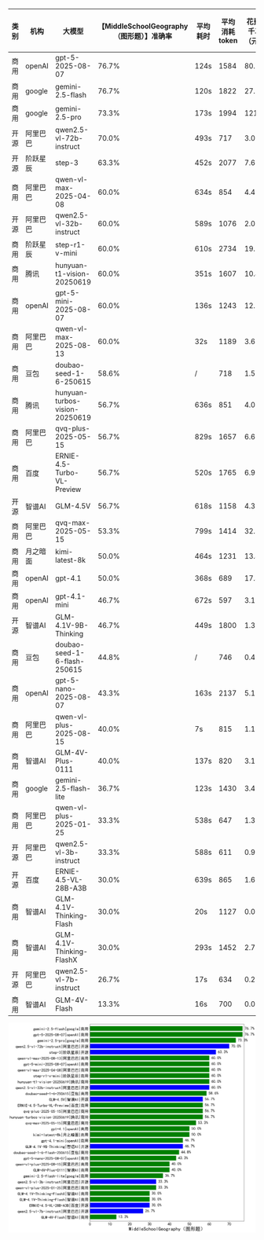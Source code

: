 
|类别|机构|大模型|【MiddleSchoolGeography（图形题）】准确率|平均耗时|平均消耗token|花费/千次（元）|排名（准确率）|
|---|---|-----|-------------------|-------|-----------|-----------|-----------|
|商用|openAI|gpt-5-2025-08-07|76.7%|124s|1584|80.7|1|
|商用|google|gemini-2.5-flash|76.7%|120s|1822|27.2|2|
|商用|google|gemini-2.5-pro|73.3%|173s|1994|121.3|3|
|开源|阿里巴巴|qwen2.5-vl-72b-instruct|70.0%|493s|717|3.0|4|
|开源|阶跃星辰|step-3|63.3%|452s|2077|7.6|5|
|商用|阿里巴巴|qwen-vl-max-2025-04-08|60.0%|634s|854|4.4|6|
|开源|阿里巴巴|qwen2.5-vl-32b-instruct|60.0%|589s|1076|2.0|7|
|商用|阶跃星辰|step-r1-v-mini|60.0%|610s|2734|19.1|8|
|商用|腾讯|hunyuan-t1-vision-20250619|60.0%|351s|1607|10.4|9|
|商用|openAI|gpt-5-mini-2025-08-07|60.0%|136s|1243|12.5|10|
|商用|阿里巴巴|qwen-vl-max-2025-08-13|60.0%|32s|1189|3.6|11|
|商用|豆包|doubao-seed-1-6-250615|58.6%|/|718|1.5|12|
|商用|腾讯|hunyuan-turbos-vision-20250619|56.7%|636s|851|4.0|13|
|商用|阿里巴巴|qvq-plus-2025-05-15|56.7%|829s|1657|6.6|14|
|商用|百度|ERNIE-4.5-Turbo-VL-Preview|56.7%|520s|1765|6.9|15|
|开源|智谱AI|GLM-4.5V|56.7%|618s|1158|4.3|16|
|商用|阿里巴巴|qvq-max-2025-05-15|53.3%|799s|1414|32.1|17|
|商用|月之暗面|kimi-latest-8k|50.0%|464s|1231|13.8|18|
|商用|openAI|gpt-4.1|50.0%|368s|689|17.3|19|
|商用|openAI|gpt-4.1-mini|46.7%|672s|597|3.1|20|
|开源|智谱AI|GLM-4.1V-9B-Thinking|46.7%|449s|1800|1.3|21|
|商用|豆包|doubao-seed-1-6-flash-250615|44.8%|/|746|0.4|22|
|商用|openAI|gpt-5-nano-2025-08-07|43.3%|163s|2137|5.1|23|
|商用|阿里巴巴|qwen-vl-plus-2025-08-15|40.0%|7s|815|1.1|24|
|商用|智谱AI|GLM-4V-Plus-0111|40.0%|137s|820|3.1|25|
|商用|google|gemini-2.5-flash-lite|36.7%|123s|1430|3.4|26|
|商用|阿里巴巴|qwen-vl-plus-2025-01-25|33.3%|538s|647|1.3|27|
|开源|阿里巴巴|qwen2.5-vl-3b-instruct|33.3%|588s|611|0.9|28|
|开源|百度|ERNIE-4.5-VL-28B-A3B|30.0%|639s|865|1.6|29|
|商用|智谱AI|GLM-4.1V-Thinking-Flash|30.0%|20s|1127|0.0|30|
|商用|智谱AI|GLM-4.1V-Thinking-FlashX|30.0%|293s|1452|2.7|31|
|开源|阿里巴巴|qwen2.5-vl-7b-instruct|26.7%|17s|634|0.2|32|
|商用|智谱AI|GLM-4V-Flash|13.3%|16s|700|0.0|33|


![lin](../pic/MiddleSchoolGeography（图形题）.png)